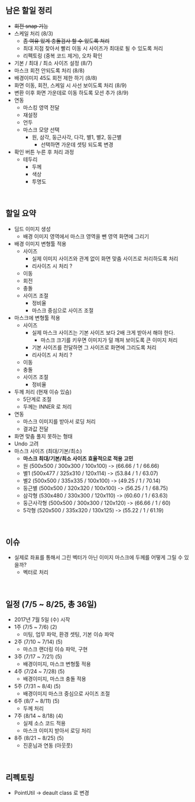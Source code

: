 ## 남은 할일 정리

- ~~회전 snap 기능~~
- 스케일 처리 (8/3)
  - ~~좀 여유 있게 충돌검사 할 수 있도록 처리~~
  - 최대 지점 찾아서 빨리 이동 시 사이즈가 최대로 될 수 있도록 처리
  - 리펙토링 (중복 코드 제거), 오차 확인
- 기본 / 최대 / 최소 사이즈 설정 (8/7)
- 마스크 회전 안되도록 처리 (8/8)
- 배경이미지 45도 회전 제한 하기 (8/8)
- 화면 이동, 회전, 스케일 시 사선 보이도록 처리 (8/9)
- 변환 이후 화면 가운데로 이동 하도록 모션 추가 (8/9)
- 연동
  - 마스킹 영역 전달
  - 재설정
  - 언두
  - 마스크 모양 선택
    - 원, 삼각, 둥근사각, 다각, 별1, 별2, 둥근별
      - 선택하면 가운데 셋팅 되도록 변경 
- 확인 버튼 누른 후 처리 과정
  - 테두리
    - 두께
    - 색상
    - 투명도

<br>

## 할일 요약

- 딤드 이미지 생성
  - 배경 이미지 영역에서 마스크 영역을 뺀 영역 화면에 그리기
- 배경 이미지 변형툴 적용
  - 사이즈
    - 실제 이미지 사이즈와 관계 없이 화면 맞춤 사이즈로 처리하도록 처리
    - 리사이즈 시 처리 ?
  - 이동
  - 회전
  - 충돌
  - 사이즈 조절
    - 정비율
    - 마스크 중심으로 사이즈 조절
- 마스크에 변형툴 적용
  - 사이즈
    - 실제 마스크 사이즈는 기본 사이즈 보다 2배 크게 받아서 해야 한다.
      - 마스크 크기를 키우면 이미지가 덜 깨져 보이도록 큰 이미지 처리
    - 기본 사이즈를 전달하면 그 사이즈로 화면에 그리도록 처리
    - 리사이즈 시 처리 ?
  - 이동
  - 충돌
  - 사이즈 조절
    - 정비율
- 두께 처리 (현재 이슈 있슴)
  - 5단계로 조절
  - 두께는 INNER 로 처리
- 연동
  - 마스크 이미지를 받아서 로딩 처리
  - 결과값 전달
- 화면 맞춤 풀지 못하는 형태
- Undo 고려
- 마스크 사이즈 (최대/기본/최소)
  - **마스크 최대/기본/최소 사이즈 효율적으로 적용 고민**
  - 원 (500x500 / 300x300 / 100x100) -> (66.66 / 1 / 66.66)
  - 별1 (500x477 / 325x310 / 120x114) -> (53.84 / 1 / 63.07)
  - 별2 (500x500 / 335x335 / 100x100) -> (49.25 / 1 / 70.14)
  - 둥근별 (500x500 / 320x320 / 100x100) -> (56.25 / 1 / 68.75)
  - 삼각형 (530x480 / 330x300 / 120x110) -> (60.60 / 1 / 63.63)
  - 둥근사각형 (500x500 / 300x300 / 120x120) -> (66.66 / 1 / 60)
  - 5각형 (520x500 / 335x320 / 130x125) -> (55.22 / 1 / 61.19)


<br>


## 이슈

- 실제로 좌표를 통해서 그린 벡터가 아닌 이미지 마스크에 두께를 어떻게 그릴 수 있을까?
  - 벡터로 처리


<br>


## 일정 (7/5 ~ 8/25, 총 36일)

- 2017년 7월 5일 (수) 시작
- 1주 (7/5 ~ 7/6) (2)
  - 미팅, 업무 파악, 환경 셋팅, 기본 이슈 파악
- 2주 (7/10 ~ 7/14) (5)
  - 마스크 랜더링 이슈 파악, 구현
- 3주 (7/17 ~ 7/21) (5)
  - 배경이미지, 마스크 변형툴 적용
- 4주 (7/24 ~ 7/28) (5)
  - 배경이미지, 마스크 충돌 적용
- 5주 (7/31 ~ 8/4) (5)
  - 배경이미지 마스크 중심으로 사이즈 조절
- 6주 (8/7 ~ 8/11) (5)
  - 두께 처리
- 7주 (8/14 ~ 8/18) (4)
  - 실제 소스 코드 적용
  - 마스크 이미지 받아서 로딩 처리
- 8주 (8/21 ~ 8/25) (5)
  - 진훈님과 연동 (아웃풋)

<br>

## 리펙토링

- PointUtil -> deault class 로 변경